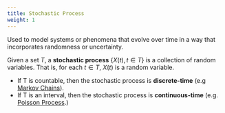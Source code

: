 ```yaml
---
title: Stochastic Process
weight: 1
---
```

Used to model systems or phenomena that evolve over time in a way that incorporates randomness or uncertainty.

Given a set $T$, a **stochastic process** $\{X(t), t \in T\}$ is a collection of random variables. That is, for each $t \in T$, $X(t)$ is a random variable.

- If T is countable, then the stochastic process is **discrete-time** (e.g [Markov Chains](/prob-cs/markov-chains)).
- If T is an interval, then the stochastic process is **continuous-time** (e.g. [Poisson Process](/prob-cs/poisson-process).)
